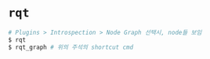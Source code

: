 # `rqt`

```bash
# Plugins > Introspection > Node Graph 선택시, node들 보임
$ rqt
$ rqt_graph # 위의 주석의 shortcut cmd
```